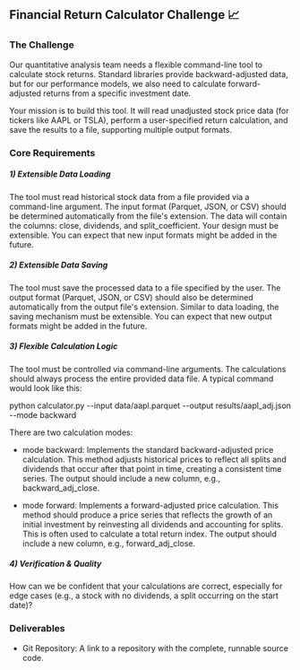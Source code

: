 ## Financial Return Calculator Challenge 📈

### The Challenge
Our quantitative analysis team needs a flexible command-line tool to calculate stock returns. Standard libraries provide backward-adjusted data, but for our performance models, we also need to calculate forward-adjusted returns from a specific investment date.

Your mission is to build this tool. It will read unadjusted stock price data (for tickers like AAPL or TSLA), perform a user-specified return calculation, and save the results to a file, supporting multiple output formats.

### Core Requirements
##### 1) Extensible Data Loading
The tool must read historical stock data from a file provided via a command-line argument. The input format (Parquet, JSON, or CSV) should be determined automatically from the file's extension. The data will contain the columns: close, dividends, and split_coefficient. Your design must be extensible. You can expect that new input formats might be added in the future.

##### 2) Extensible Data Saving
The tool must save the processed data to a file specified by the user. The output format (Parquet, JSON, or CSV) should also be determined automatically from the output file's extension. Similar to data loading, the saving mechanism must be extensible. You can expect that new output formats might be added in the future.

##### 3) Flexible Calculation Logic
The tool must be controlled via command-line arguments. The calculations should always process the entire provided data file. A typical command would look like this:

python calculator.py --input data/aapl.parquet --output results/aapl_adj.json --mode backward

There are two calculation modes:

- mode backward: Implements the standard backward-adjusted price calculation. This method adjusts historical prices to reflect all splits and dividends that occur after that point in time, creating a consistent time series. The output should include a new column, e.g., backward_adj_close.

- mode forward: Implements a forward-adjusted price calculation. This method should produce a price series that reflects the growth of an initial investment by reinvesting all dividends and accounting for splits. This is often used to calculate a total return index. The output should include a new column, e.g., forward_adj_close.

##### 4) Verification & Quality
How can we be confident that your calculations are correct, especially for edge cases (e.g., a stock with no dividends, a split occurring on the start date)?

### Deliverables

- Git Repository: A link to a repository with the complete, runnable source code.
